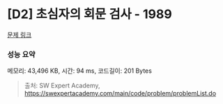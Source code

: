 # [D2] 초심자의 회문 검사 - 1989 

[문제 링크](https://swexpertacademy.com/main/code/problem/problemDetail.do?contestProbId=AV5PyTLqAf4DFAUq) 

### 성능 요약

메모리: 43,496 KB, 시간: 94 ms, 코드길이: 201 Bytes



> 출처: SW Expert Academy, https://swexpertacademy.com/main/code/problem/problemList.do